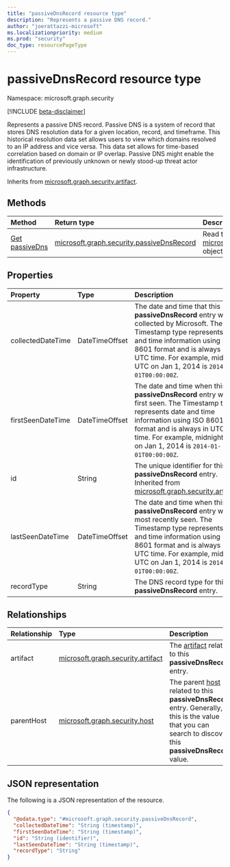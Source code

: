 ```yaml
---
title: "passiveDnsRecord resource type"
description: "Represents a passive DNS record."
author: "joerattazzi-microsoft"
ms.localizationpriority: medium
ms.prod: "security"
doc_type: resourcePageType
---
```


# passiveDnsRecord resource type

Namespace: microsoft.graph.security

[!INCLUDE [beta-disclaimer](../../includes/beta-disclaimer.md)]

Represents a passive DNS record. Passive DNS is a system of record that stores DNS resolution data for a given location, record, and timeframe. This historical resolution data set allows users to view which domains resolved to an IP address and vice versa. This data set allows for time-based correlation based on domain or IP overlap. Passive DNS might enable the identification of previously unknown or newly stood-up threat actor infrastructure.

Inherits from [microsoft.graph.security.artifact](../resources/security-artifact.md).

## Methods

|Method|Return type|Description|
|:---|:---|:---|
|[Get passiveDns](../api/security-passivednsrecord-get.md)|[microsoft.graph.security.passiveDnsRecord](../resources/security-passivednsrecord.md)|Read the properties and relationships of a [microsoft.graph.security.passiveDnsRecord](../resources/security-passivednsrecord.md) object.|

## Properties

|Property|Type|Description|
|:---|:---|:---|
|collectedDateTime|DateTimeOffset|The date and time that this **passiveDnsRecord** entry was collected by Microsoft. The Timestamp type represents date and time information using ISO 8601 format and is always in UTC time. For example, midnight UTC on Jan 1, 2014 is `2014-01-01T00:00:00Z`.|
|firstSeenDateTime|DateTimeOffset|The date and time when this **passiveDnsRecord** entry was first seen. The Timestamp type represents date and time information using ISO 8601 format and is always in UTC time. For example, midnight UTC on Jan 1, 2014 is `2014-01-01T00:00:00Z`.|
|id|String|The unique identifier for this **passiveDnsRecord** entry. Inherited from [microsoft.graph.security.artifact](../resources/security-artifact.md).|
|lastSeenDateTime|DateTimeOffset|The date and time when this **passiveDnsRecord** entry was most recently seen. The Timestamp type represents date and time information using ISO 8601 format and is always in UTC time. For example, midnight UTC on Jan 1, 2014 is `2014-01-01T00:00:00Z`.|
|recordType|String|The DNS record type for this **passiveDnsRecord** entry.|

## Relationships

|Relationship|Type|Description|
|:---|:---|:---|
|artifact|[microsoft.graph.security.artifact](../resources/security-artifact.md)|The [artifact](../resources/security-artifact.md) related to this **passiveDnsRecord** entry.|
|parentHost|[microsoft.graph.security.host](../resources/security-host.md)|The parent [host](../resources/security-host.md) related to this **passiveDnsRecord** entry. Generally, this is the value that you can search to discover this **passiveDnsRecord** value.|

## JSON representation

The following is a JSON representation of the resource.
<!-- {
  "blockType": "resource",
  "keyProperty": "id",
  "@odata.type": "microsoft.graph.security.passiveDnsRecord",
  "baseType": "microsoft.graph.security.artifact",
  "openType": false
}
-->
``` json
{
  "@odata.type": "#microsoft.graph.security.passiveDnsRecord",
  "collectedDateTime": "String (timestamp)",
  "firstSeenDateTime": "String (timestamp)",
  "id": "String (identifier)",
  "lastSeenDateTime": "String (timestamp)",
  "recordType": "String"
}
```
